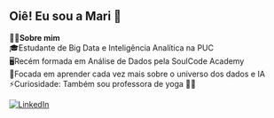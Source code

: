 ## Oiê! Eu sou a Mari 🤗 
👩‍💻**Sobre mim**    
🎓Estudante de Big Data e Inteligência Analítica na PUC  
🖥️Recém formada em Análise de Dados pela SoulCode Academy  
🎯Focada em aprender cada vez mais sobre o universo dos dados e IA  
⚡Curiosidade: Também sou professora de yoga 🧘‍♀️  
  
[![LinkedIn](https://img.shields.io/badge/LinkedIn-0077B5?style=for-the-badge&logo=linkedin&logoColor=white)](https://linkedin.com/in/seu-linkedin](https://www.linkedin.com/in/mariana-angeli))

<!--
**marianaangeli/marianaangeli** is a ✨ _special_ ✨ repository because its `README.md` (this file) appears on your GitHub profile.


